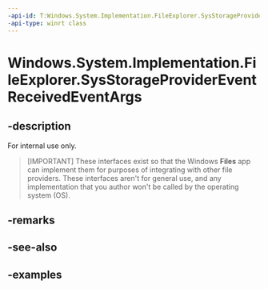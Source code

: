 ```yaml
---
-api-id: T:Windows.System.Implementation.FileExplorer.SysStorageProviderEventReceivedEventArgs
-api-type: winrt class
---
```


# Windows.System.Implementation.FileExplorer.SysStorageProviderEventReceivedEventArgs

<!--
public sealed class SysStorageProviderEventReceivedEventArgs
-->

## -description

For internal use only.

> [IMPORTANT]
> These interfaces exist so that the Windows **Files** app can implement them for purposes of integrating with other file providers. These interfaces aren't for general use, and any implementation that you author won't be called by the operating system (OS).

## -remarks

## -see-also

## -examples
